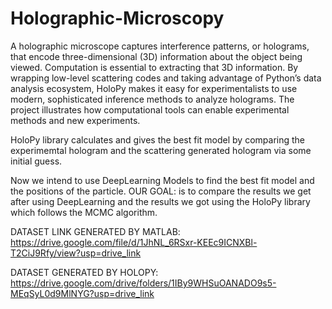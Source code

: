 # Holographic-Microscopy
A holographic microscope captures interference patterns, or holograms, that encode three-dimensional (3D) information about the object being viewed. Computation is essential to extracting that 3D information. By wrapping low-level scattering codes and taking advantage of Python’s data analysis ecosystem, HoloPy makes it easy for experimentalists to use modern, sophisticated inference methods to analyze holograms. The project illustrates how computational tools can enable experimental methods and new experiments.

HoloPy library calculates and gives the best fit model by comparing the experimemtal hologram and the scattering generated hologram via some initial guess.

Now we intend to use DeepLearning Models to find the best fit model and the positions of the particle.
OUR GOAL: is to compare the results we get after using DeepLearning and the results we got using the HoloPy library which follows the MCMC algorithm.


DATASET LINK GENERATED BY MATLAB:
https://drive.google.com/file/d/1JhNL_6RSxr-KEEc9ICNXBl-T2CiJ9Rfy/view?usp=drive_link

DATASET GENERATED BY HOLOPY:
https://drive.google.com/drive/folders/1IBy9WHSuOANADO9s5-MEqSyL0d9MlNYG?usp=drive_link

